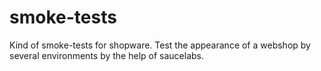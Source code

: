 # smoke-tests
Kind of smoke-tests for shopware. Test the appearance of a webshop by several environments by the help of saucelabs.

